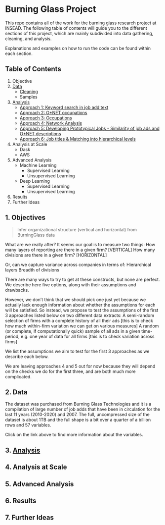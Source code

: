 # Burning Glass Project

This repo contains all of the work for the burning glass research project at INSEAD. The following table of contents will guide you to the different sections of this project, which are mainly subdivided into data gathering, cleaning, and analysis.

Explanations and examples on how to run the code can be found within each section.

## Table of Contents

1. Objective
2. [Data](https://ramonprz01.github.io/bg-insead-project/data)
    - [Cleaning](https://ramonprz01.github.io/bg-insead-project/cleaning)
    - Samples
3. [Analysis](https://ramonprz01.github.io/bg-insead-project/analysis)
    - [Approach 1: Keyword search in job add text](https://ramonprz01.github.io/bg-insead-project/analysis/approach_1)
    - [Approach 2: O*NET occupations](https://ramonprz01.github.io/bg-insead-project/approach_2)
    - [Approach 3: Occupations](https://ramonprz01.github.io/bg-insead-project/analysis/approach_3)
    - [Approach 4: Network Analysis](https://ramonprz01.github.io/bg-insead-project/analysis/approach_4)
    - [Approach 5: Developing Prototypical Jobs - Similarity of job ads and O*NET descriptions](https://ramonprz01.github.io/bg-insead-project/analysis/approach_5)
    - [Approach 6: Job titles & Matching into hierarchical levels](https://ramonprz01.github.io/bg-insead-project/analysis/approach_6)
4. Analysis at Scale
    - Dask
    - AWS
5. Advanced Analysis
    - Machine Learning
        - Supervised Learning
        - Unsupervised Learning
    - Deep Learning
        - Supervised Learning
        - Unsupervised Learning
6. Results
7. Further Ideas


## 1. Objectives

> Infer organizational structure (vertical and horizontal) from BurningGlass data

What are we really after? It seems our goal is to measure two things:
How many layers of reporting are there in a given firm? [VERTICAL]
How many divisions are there in a given firm? [HORIZONTAL]

Or, can we capture variance across companies in terms of:
Hierarchical layers
Breadth of divisions

There are many ways to try to get at these constructs, but none are perfect. We describe here five options, along with their assumptions and drawbacks.

However, we don’t think that we should pick one just yet because we actually lack enough information about whether the assumptions for each will be satisfied. So instead, we propose to test the assumptions of the first 3 approaches listed below on two different data extracts:
A semi-random selection of firms with a complete history of all their ads [this is to check how much within-firm variation we can get on various measures]
A random (or complete, if computationally quick) sample of all ads in a given time-period, e.g. one year of data for all firms [this is to check variation across firms]

We list the assumptions we aim to test for the first 3 approaches as we describe each below. 

We are leaving approaches 4 and 5 out for now because they will depend on the checks we do for the first three, and are both much more complicated.

## 2. Data

The dataset was purchased from Burning Glass Technologies and it is a compilation of large number of job adds that have been in circulation for the last 11 years (2010-2020) and 2007. The full, uncompressed size of the dataset is about 1TB and the full shape is a bit over a quarter of a billion rows and 57 variables.

Click on the link above to find more information about the variables.

## 3. [Analysis](https://ramonprz01.github.io/bg-insead-project/analysis)

## 4. Analysis at Scale

## 5. Advanced Analysis

## 6. Results

## 7. Further Ideas
